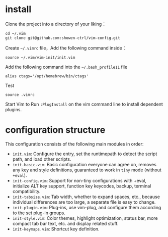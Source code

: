 # install

Clone the project into a directory of your liking：

```
cd ~/.vim
git clone git@github.com:showen-ctrl/vim-config.git
```

Create `~/.vimrc` file，Add the following command inside：

```
source ~/.vim/vim-init/init.vim
```

Add the following command into the `~/.bash_profile11` file

```
alias ctags='/opt/homebrew/bin/ctags'
```

Test

```
source .vimrc
```


Start Vim to Run `:PlugInstall` on the vim command line to install dependent plugins.

# configuration structure

This configuration consists of the following main modules in order:

- `init.vim`: Configure the entry, set the runtimepath to detect the script path, and load other scripts.
- `init-basic.vim`: Basic configuration everyone can agree on, removes any key and style definitions, guaranteed to work in `tiny` mode (without `+eval`).
- `init-config.vim`: Support for non-tiny configurations with +eval, initialize ALT key support, function key keycodes, backup, terminal compatibility.
- `init-tabsize.vim`: Tab width, whether to expand spaces, etc., because individual differences are too large, a separate file is easy to change.
- `init-plugin.vim`: Plug-ins, use vim-plug, and configure them according to the set plug-in groups.
- `init-style.vim`: Color themes, highlight optimization, status bar, more compact tab bar text, etc. and display related stuff.
- `init-keymaps.vim`: Shortcut key definition.
